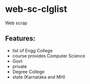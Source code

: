 # web-sc-clglist
Web scrap
## Features:
- list of Engg College
- course provides Computer Science
- Govt 
- private
- Degree College
- state (Karnataka and MH)
